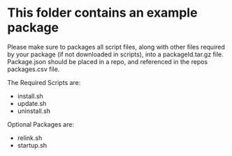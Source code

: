# This folder contains an example package

Please make sure to packages all script files, along with other files required by your package (if not downloaded in scripts), into a packageId.tar.gz file.
Package.json should be placed in a repo, and referenced in the repos packages.csv file.

The Required Scripts are:

- install.sh
- update.sh
- uninstall.sh

Optional Packages are:

- relink.sh
- startup.sh

